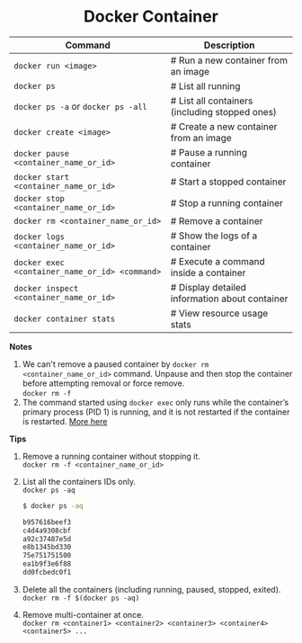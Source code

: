 <h1 align="center"> Docker Container </h1>

| Command                                          | Description                                    |
| ------------------------------------------------ | ---------------------------------------------- |
| `docker run <image>`                             | # Run a new container from an image            |
| `docker ps`                                      | # List all running                             |
| `docker ps -a` or `docker ps -all`               | # List all containers (including stopped ones) |
| `docker create <image>`                          | # Create a new container from an image         |
| `docker pause <container_name_or_id>`            | # Pause a running container                    |
| `docker start <container_name_or_id>`            | # Start a stopped container                    |
| `docker stop <container_name_or_id>`             | # Stop a running container                     |
| `docker rm <container_name_or_id>`               | # Remove a container                           |
| `docker logs <container_name_or_id>`             | # Show the logs of a container                 |
| `docker exec <container_name_or_id> <command>`   | # Execute a command inside a container         |
| `docker inspect <container_name_or_id>`          | # Display detailed information about container |
| `docker container stats`                         | # View resource usage stats                    |


**Notes**

1. We can't remove a paused container by `docker rm <container_name_or_id>` command. Unpause and then stop the container before attempting removal or force remove.  
    `docker rm -f`
2. The command started using `docker exec` only runs while the container’s primary process (PID 1) is running, and it is not restarted if the container is restarted.   [More here](https://docs.docker.com/engine/reference/commandline/exec/)


**Tips**

1. Remove a running container without stopping it.  
    `docker rm -f <container_name_or_id>`

2. List all the containers IDs only.  
    `docker ps -aq`

     ```bash
    $ docker ps -aq
    
    b957616beef3
    c4d4a9308cbf
    a92c37487e5d
    e8b1345bd330
    75e751751500
    ea1b9f3e6f88
    dd0fcbedc0f1
    ```

3. Delete all the containers (including running, paused, stopped, exited).  
    `docker rm -f $(docker ps -aq)`

4. Remove multi-container at once.  
    `docker rm <container1> <container2> <container3> <container4> <container5> ...`